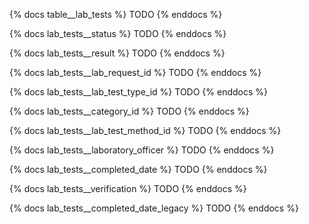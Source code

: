 {% docs table__lab_tests %}
TODO
{% enddocs %}

{% docs lab_tests__status %}
TODO
{% enddocs %}

{% docs lab_tests__result %}
TODO
{% enddocs %}

{% docs lab_tests__lab_request_id %}
TODO
{% enddocs %}

{% docs lab_tests__lab_test_type_id %}
TODO
{% enddocs %}

{% docs lab_tests__category_id %}
TODO
{% enddocs %}

{% docs lab_tests__lab_test_method_id %}
TODO
{% enddocs %}

{% docs lab_tests__laboratory_officer %}
TODO
{% enddocs %}

{% docs lab_tests__completed_date %}
TODO
{% enddocs %}

{% docs lab_tests__verification %}
TODO
{% enddocs %}

{% docs lab_tests__completed_date_legacy %}
TODO
{% enddocs %}
